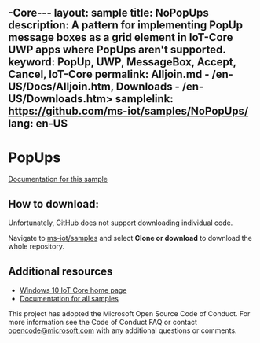 -Core---
layout: sample
title: NoPopUps
description: A pattern for implementing PopUp message boxes as a grid element in IoT-Core UWP apps where PopUps aren't supported.
keyword: PopUp, UWP, MessageBox, Accept, Cancel, IoT-Core
permalink:  Alljoin.md - /en-US/Docs/Alljoin.htm, Downloads - /en-US/Downloads.htm>
samplelink: https://github.com/ms-iot/samples/NoPopUps/
lang: en-US
---

PopUps
======

[Documentation for this sample](https://developer.microsoft.com/en-us/windows/iot/samples/popups) 

## How to download:

Unfortunately, GitHub does not support downloading individual code. 

Navigate to [ms-iot/samples](https://github.com/ms-iot/samples) and select **Clone or download** to download the whole repository.


## Additional resources
* [Windows 10 IoT Core home page](https://developer.microsoft.com/en-us/windows/iot/)
* [Documentation for all samples](https://developer.microsoft.com/en-us/windows/iot/samples)

This project has adopted the Microsoft Open Source Code of Conduct. For more information see the Code of Conduct FAQ or contact opencode@microsoft.com with any additional questions or comments.
